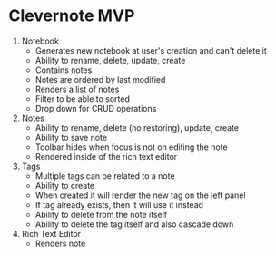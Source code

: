 # Clevernote MVP

1. Notebook
	* Generates new notebook at user's creation and can't delete it
	* Ability to rename, delete, update, create
	* Contains notes
	* Notes are ordered by last modified
	* Renders a list of notes
	* Filter to be able to sorted
	* Drop down for CRUD operations
2. Notes
	* Ability to rename, delete (no restoring), update, create
	* Ability to save note
	* Toolbar hides when focus is not on editing the note
	* Rendered inside of the rich text editor
3. Tags
	* Multiple tags can be related to a note
	* Ability to create
	* When created it will render the new tag on the left panel
	* If tag already exists, then it will use it instead
	* Ability to delete from the note itself
	* Ability to delete the tag itself and also cascade down
4. Rich Text Editor
	* Renders note
